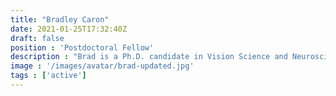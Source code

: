 ```yaml
---
title: "Bradley Caron"
date: 2021-01-25T17:32:40Z
draft: false
position : 'Postdoctoral Fellow'
description : "Brad is a Ph.D. candidate in Vision Science and Neuroscience at Indiana University. His research focusses on the integration of multiple neuroimaging data modalities using machine learning to understand the effects of sports concussion on the brain and the impact of clinical conditions to human vision. Brad developed multiple Apps for brainlife.io as part of his research projects. He is passionate about science, sports, and civil rights."
image : '/images/avatar/brad-updated.jpg'
tags : ['active']
---
```


